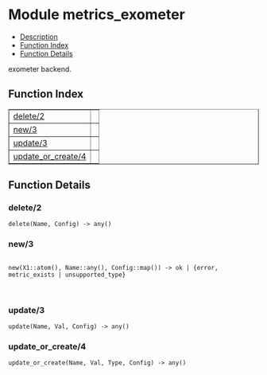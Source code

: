 

# Module metrics_exometer #
* [Description](#description)
* [Function Index](#index)
* [Function Details](#functions)

exometer backend.

<a name="index"></a>

## Function Index ##


<table width="100%" border="1" cellspacing="0" cellpadding="2" summary="function index"><tr><td valign="top"><a href="#delete-2">delete/2</a></td><td></td></tr><tr><td valign="top"><a href="#new-3">new/3</a></td><td></td></tr><tr><td valign="top"><a href="#update-3">update/3</a></td><td></td></tr><tr><td valign="top"><a href="#update_or_create-4">update_or_create/4</a></td><td></td></tr></table>


<a name="functions"></a>

## Function Details ##

<a name="delete-2"></a>

### delete/2 ###

`delete(Name, Config) -> any()`

<a name="new-3"></a>

### new/3 ###

<pre><code>
new(X1::atom(), Name::any(), Config::map()) -&gt; ok | {error, metric_exists | unsupported_type}
</code></pre>
<br />

<a name="update-3"></a>

### update/3 ###

`update(Name, Val, Config) -> any()`

<a name="update_or_create-4"></a>

### update_or_create/4 ###

`update_or_create(Name, Val, Type, Config) -> any()`

